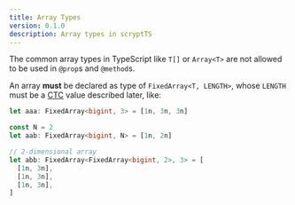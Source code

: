 ```yaml
---
title: Array Types
version: 0.1.0
description: Array types in scryptTS
---
```


The common array types in TypeScript like `T[]` or `Array<T>` are not allowed to be used in `@prop`s and `@method`s.

An array **must** be declared as type of `FixedArray<T, LENGTH>`, whose `LENGTH` must be a [CTC](compile-time-constant/) value described later, like:

```ts
let aaa: FixedArray<bigint, 3> = [1n, 3n, 3n]

const N = 2
let aab: FixedArray<bigint, N> = [1n, 2n]

// 2-dimensional array
let abb: FixedArray<FixedArray<bigint, 2>, 3> = [
  [1n, 3n],
  [1n, 3n],
  [1n, 3n],
]
```
